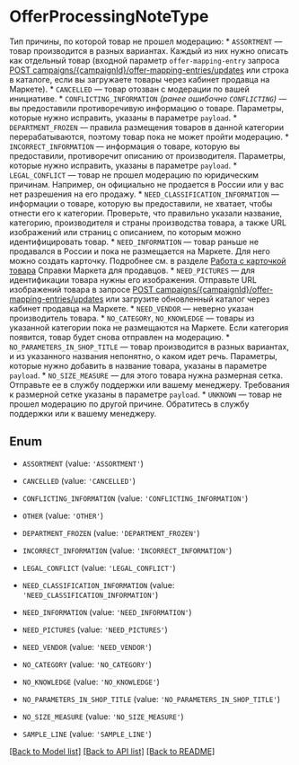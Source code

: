 # OfferProcessingNoteType

Тип причины, по которой товар не прошел модерацию:  * `ASSORTMENT` — товар производится в разных вариантах. Каждый из них нужно описать как отдельный товар (входной параметр `offer-mapping-entry` запроса [POST campaigns/{campaignId}/offer-mapping-entries/updates](../../reference/offer-mappings/updateOfferMappingEntries.md) или строка в каталоге, если вы загружаете товары через кабинет продавца на Маркете). * `CANCELLED` — товар отозван с модерации по вашей инициативе. * `CONFLICTING_INFORMATION` _(ранее ошибочно `CONFLICTING`)_ — вы предоставили противоречивую информацию о товаре. Параметры, которые нужно исправить, указаны в параметре `payload`. * `DEPARTMENT_FROZEN` — правила размещения товаров в данной категории перерабатываются, поэтому товар пока не может пройти модерацию. * `INCORRECT_INFORMATION` — информация о товаре, которую вы предоставили, противоречит описанию от производителя. Параметры, которые нужно исправить, указаны в параметре `payload`. * `LEGAL_CONFLICT` — товар не прошел модерацию по юридическим причинам. Например, он официально не продается в России или у вас нет разрешения на его продажу. * `NEED_CLASSIFICATION_INFORMATION` — информации о товаре, которую вы предоставили, не хватает, чтобы отнести его к категории. Проверьте, что правильно указали название, категорию, производителя и страны производства товара, а также URL изображений или страниц с описанием, по которым можно идентифицировать товар. * `NEED_INFORMATION` — товар раньше не продавался в России и пока не размещается на Маркете. Для него можно создать карточку. Подробнее см. в разделе [Работа с карточкой товара](https://yandex.ru/support/marketplace/assortment/content/index.html) Справки Маркета для продавцов. * `NEED_PICTURES` — для идентификации товара нужны его изображения. Отправьте URL изображений товара в запросе [POST campaigns/{campaignId}/offer-mapping-entries/updates](../../reference/offer-mappings/updateOfferMappingEntries.md) или загрузите обновленный каталог через кабинет продавца на Маркете. * `NEED_VENDOR` — неверно указан производитель товара. * `NO_CATEGORY`, `NO_KNOWLEDGE` — товары из указанной категории пока не размещаются на Маркете. Если категория появится, товар будет снова отправлен на модерацию. * `NO_PARAMETERS_IN_SHOP_TITLE` — товар производится в разных вариантах, и из указанного названия непонятно, о каком идет речь. Параметры, которые нужно добавить в название товара, указаны в параметре `payload`. * `NO_SIZE_MEASURE` — для этого товара нужна размерная сетка. Отправьте ее в службу поддержки или вашему менеджеру. Требования к размерной сетке указаны в параметре `payload`. * `UNKNOWN` — товар не прошел модерацию по другой причине. Обратитесь в службу поддержки или к вашему менеджеру. 

## Enum

* `ASSORTMENT` (value: `'ASSORTMENT'`)

* `CANCELLED` (value: `'CANCELLED'`)

* `CONFLICTING_INFORMATION` (value: `'CONFLICTING_INFORMATION'`)

* `OTHER` (value: `'OTHER'`)

* `DEPARTMENT_FROZEN` (value: `'DEPARTMENT_FROZEN'`)

* `INCORRECT_INFORMATION` (value: `'INCORRECT_INFORMATION'`)

* `LEGAL_CONFLICT` (value: `'LEGAL_CONFLICT'`)

* `NEED_CLASSIFICATION_INFORMATION` (value: `'NEED_CLASSIFICATION_INFORMATION'`)

* `NEED_INFORMATION` (value: `'NEED_INFORMATION'`)

* `NEED_PICTURES` (value: `'NEED_PICTURES'`)

* `NEED_VENDOR` (value: `'NEED_VENDOR'`)

* `NO_CATEGORY` (value: `'NO_CATEGORY'`)

* `NO_KNOWLEDGE` (value: `'NO_KNOWLEDGE'`)

* `NO_PARAMETERS_IN_SHOP_TITLE` (value: `'NO_PARAMETERS_IN_SHOP_TITLE'`)

* `NO_SIZE_MEASURE` (value: `'NO_SIZE_MEASURE'`)

* `SAMPLE_LINE` (value: `'SAMPLE_LINE'`)

[[Back to Model list]](../README.md#documentation-for-models) [[Back to API list]](../README.md#documentation-for-api-endpoints) [[Back to README]](../README.md)


